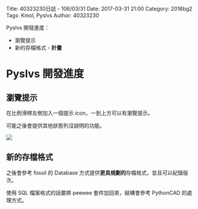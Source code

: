 Title: 40323230日誌 - 106/03/31
Date: 2017-03-31 21:00
Category: 2016bg2
Tags: Kmol, Pyslvs
Author: 40323230

Pyslvs 開發進度：

* 瀏覽提示
* 新的存檔格式 - **計畫**

<!-- PELICAN_END_SUMMARY -->

Pyslvs 開發進度
===

瀏覽提示
---

在比例滑桿左側加入一個提示 icon，一到上方可以有瀏覽提示。

可能之後會提供其他狀態列沒說明的功能。

![](https://raw.githubusercontent.com/coursemdetw/project_site_files/gh-pages/files/2016spring/g2/Python_solvespace/0329_01.png)

新的存檔格式
---

之後會參考 fossil 的 Database 方式提供**更具規劃的**存檔格式，並且可以紀錄版次。

使用 SQL 檔案格式的話要將 peewee 套件加回來，結構會參考 PythonCAD 的處理方式。